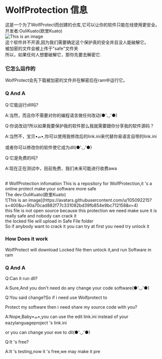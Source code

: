 # WolfProtection 信息
这是一个为了WolfProtect而创建的仓库,它可以让你的软件只能在线使用更安全。
<br>
开发者:OuliKuato(欧里Kuato)
<br>
![This is an image](https://avatars.githubusercontent.com/u/105092215?s=400&u=90a70cad882f77c331082bd39fb854e9bc712158&v=4)
<br>
这个软件并不开源,因为我们需要确定这个保护真的安全并且没人能破解它。
<br>
被加密的文件会被上传于"safe"文件夹
<br>
所以，如果任何人想要破解它，那你先要去解密它.
<br>
<h3>它怎么运作的</h3>
WolfProtect会先下载被加密的文件并在解密后在ram中运行它。
<br>
<h3>Q And A</h3>
<p>Q:它能运行dll吗?<p>
<P>A:当然，而且你不需要对你的编程语言做任何改动(●'◡'●)<p>
<p>Q:你说改动?所以如果我要保护我的软件那么我就需要跟你分享我的软件源码？<p>
  <p>A:当然不，宝贝•ࡇ•,你可以使用我修改后的link.ini来代替你易语言自带的link.ini<p>
  <p>或者你可以修改你的软件使它成为dll(●'◡'●)<p>
  <p>Q:它是免费的吗?<p>
  <p>A:现在正在测试中，目前免费，我们未来可能进行收费awa<p>
<br>
# WolfProtection infomation
This is a repository for WolfProtection,it 's a online protect make your software more safe
<br>
The dev:OuliKuato(欧里Kuato)
<br>
![This is an image](https://avatars.githubusercontent.com/u/105092215?s=400&u=90a70cad882f77c331082bd39fb854e9bc712158&v=4)
<br>
this file is not open source because this protection we need make sure it is really safe and nobody can crack it
<br>
the locked file will upload in Safe File folder
<br>
So if anybody want to crack it you can try at first you need try unlock it
<br>
<h3>How Does it work</h3>
WolfProtect will download Locked file then unlock it,and run Software in ram
<br>
<h3>Q And A</h3>
<p>Q:Can it run dll?<p>
<P>A:Sure,And you don't need do any change your code software(●'◡'●)<p>
<p>Q:You said change?So if i need use Wolfprotect to <p>
 <p> Protect my software then i need share my source code with you?<p>
  <p>A:Nope,Baby•ࡇ•,you can use the 
    edit link.ini instead of your eazylanguageproject 's link.ini<p>
  <p>or you can change your exe to dll(●'◡'●)<p>
  <p>Q:It 's free?<p>
  <p>A:It 's testing,now it 's free,we may make it pre<p>
